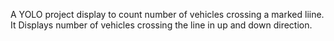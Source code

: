  A YOLO project display to count number of vehicles crossing a marked liine.
 It Displays number of vehicles crossing the line in up and down direction.
